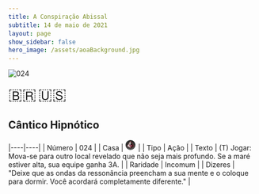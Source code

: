```yaml
---
title: A Conspiração Abissal
subtitle: 14 de maio de 2021
layout: page
show_sidebar: false
hero_image: /assets/aoaBackground.jpg
---
```


![024](https://cards-keyforge.s3.eu-north-1.amazonaws.com/media/pt/tac/024.png)

<span title="Português" style="font-size: 32px;cursor: pointer;" onclick="javascript:document.querySelector('img[alt=\'024\']').src=document.querySelector('img[alt=\'024\']').src.replace(/media\/[^/]+/, 'media/pt')">🇧🇷</span>
<span title="English" style="font-size: 32px;cursor: pointer;" onclick="javascript:document.querySelector('img[alt=\'024\']').src=document.querySelector('img[alt=\'024\']').src.replace(/media\/[^/]+/, 'media/en')">🇺🇸</span>

## Cântico Hipnótico

|----|----|
| Número | 024 |
| Casa | ![Conspiracy](https://raw.githubusercontent.com/cardsofkeyforge/cardsofkeyforge.github.io/master/tac/conspiracy.png "Conspiração") |
| Tipo | Ação |
| Texto | (T) Jogar: Mova-se para outro local  revelado que não seja mais profundo.  Se a maré estiver alta, sua equipe ganha 3A. |
| Raridade | Incomum |
| Dizeres | "Deixe que as ondas da ressonância preencham  a sua mente e o coloque para dormir.  Você acordará completamente diferente." |
